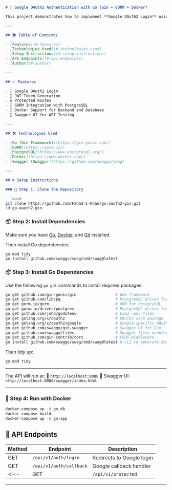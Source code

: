 ````markdown
# 🚀 Google OAuth2 Authentication with Go (Gin + GORM + Docker)

This project demonstrates how to implement **Google OAuth2 Login** using **Golang's Gin framework**, along with **PostgreSQL**, **Docker**, **JWT**, and **Swagger** for API documentation.

---

## 📚 Table of Contents

- [Features](#-features)
- [Technologies Used](#-technologies-used)
- [Setup Instructions](#-setup-instructions)
- [API Endpoints](#-api-endpoints)
- [Author](#-author)

---

## ✅ Features

- 🔐 Google OAuth2 Login
- 🧾 JWT Token Generation
- ⚙️ Protected Routes
- 🧵 GORM Integration with PostgreSQL
- 🔄 Docker Support for Backend and Database
- 📘 Swagger UI for API Testing

---

## 🛠️ Technologies Used

- [Go (Gin Framework)](https://gin-gonic.com/)
- [GORM](https://gorm.io/)
- [PostgreSQL](https://www.postgresql.org/)
- [Docker](https://www.docker.com/)
- [Swagger (Swaggo)](https://github.com/swaggo/swag)

---

## ⚙️ Setup Instructions

### 📌 Step 1: Clone the Repository

```bash
git clone https://github.com/Fahad-I-Khan/go-oauth2-gin.git
cd go-oauth2-gin
````

### 📦 Step 2: Install Dependencies

Make sure you have [Go](https://go.dev/dl/), [Docker](https://www.docker.com/), and [Git](https://git-scm.com/) installed.

Then install Go dependencies:

```bash
go mod tidy
go install github.com/swaggo/swag/cmd/swag@latest
```

### 📦 Step 3: Install Go Dependencies

Use the following `go get` commands to install required packages:

```bash
go get github.com/gin-gonic/gin                 # Web framework
go get github.com/lib/pq                        # PostgreSQL driver for database connection
go get gorm.io/gorm                             # ORM for PostgreSQL
go get gorm.io/driver/postgres                  # PostgreSQL driver for GORM
go get github.com/joho/godotenv                 # Load .env files
go get golang.org/x/oauth2                      # OAuth2 core package
go get golang.org/x/oauth2/google               # Google-specific OAuth2 config
go get github.com/swaggo/gin-swagger            # Swagger UI for Gin
go get github.com/swaggo/files                  # Swagger files handler
go get github.com/gin-contrib/cors              # CORS middleware
go install github.com/swaggo/swag/cmd/swag@latest # CLI to generate Swagger docs
```

Then tidy up:

```bash
go mod tidy
```

---

The API will run at:
📌 `http://localhost:8080`
📘 Swagger UI: `http://localhost:8080/swagger/index.html`

---

### 🐳 Step 4: Run with Docker

```bash
docker-compose up -d go_db
docker-compose build
docker-compose up -d go-app
```

## 📮 API Endpoints

| Method | Endpoint                | Description                      |
| ------ | ----------------------- | -------------------------------- |
| GET    | `/api/v1/auth/login`    | Redirects to Google login        |
| GET    | `/api/v1/auth/callback` | Google callback handler          |
<!-- | GET    | `/api/v1/protected`     | Protected route (requires token) | -->

---
